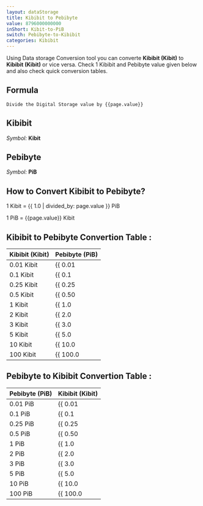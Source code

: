 ```yaml
---
layout: dataStorage
title: Kibibit to Pebibyte
value: 8796000000000
inShort: Kibit-to-PiB
switch: Pebibyte-to-Kibibit
categories: Kibibit
---
```


Using Data storage Conversion tool you can converte **Kibibit (Kibit)** to **Kibibit (Kibit)** or vice versa. Check 1 Kibibit and Pebibyte value given below and also check quick conversion tables.

## Formula
`Divide the Digital Storage value by {{page.value}}`

## Kibibit
*Symbol:* **Kibit**

## Pebibyte
*Symbol:* **PiB**

## How to Convert Kibibit to Pebibyte?

1 Kibit = {{ 1.0 | divided_by: page.value }} PiB

1 PiB = {{page.value}} Kibit


## Kibibit to Pebibyte Convertion Table :

| Kibibit (Kibit) | Pebibyte (PiB) |
| ---- | ---- |
| 0.01 Kibit | {{ 0.01 | divided_by: page.value }} PiB |
| 0.1 Kibit | {{ 0.1 | divided_by: page.value }} PiB |
| 0.25 Kibit | {{ 0.25 | divided_by: page.value }} PiB |
| 0.5 Kibit | {{ 0.50 | divided_by: page.value }} PiB |
| 1 Kibit | {{ 1.0 | divided_by: page.value }} PiB |
| 2 Kibit | {{ 2.0 | divided_by: page.value }} PiB |
| 3 Kibit | {{ 3.0 | divided_by: page.value }} PiB |
| 5 Kibit | {{ 5.0 | divided_by: page.value }} PiB |
| 10 Kibit | {{ 10.0 | divided_by: page.value }} PiB |
| 100 Kibit | {{ 100.0 | divided_by: page.value }} PiB |

## Pebibyte to Kibibit Convertion Table :

| Pebibyte (PiB) | Kibibit (Kibit) |
| ---- | ---- |
| 0.01 PiB | {{ 0.01 | times: page.value }} Kibit |
| 0.1 PiB | {{ 0.1 | times: page.value }} Kibit |
| 0.25 PiB | {{ 0.25 | times: page.value }} Kibit |
| 0.5 PiB | {{ 0.50 | times: page.value }} Kibit |
| 1 PiB | {{ 1.0 | times: page.value }} Kibit |
| 2 PiB | {{ 2.0 | times: page.value }} Kibit |
| 3 PiB | {{ 3.0 | times: page.value }} Kibit |
| 5 PiB | {{ 5.0 | times: page.value }} Kibit |
| 10 PiB | {{ 10.0 | times: page.value }} Kibit |
| 100 PiB | {{ 100.0 | times: page.value }} Kibit |


<script>
document.getElementById('selectInput')[3].selected = true
document.getElementById('selectOutput')[21].selected = true
</script>
